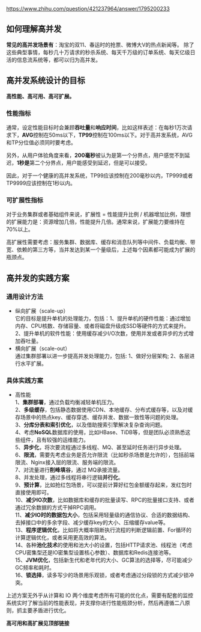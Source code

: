 https://www.zhihu.com/question/421237964/answer/1795200233  

## 如何理解高并发
**常见的高并发场景有**：淘宝的双11、春运时的抢票、微博大V的热点新闻等。
除了这些典型事情，每秒几十万请求的秒杀系统、每天千万级的订单系统、每天亿级日活的信息流系统等，都可以归为高并发。  

## 高并发系统设计的目标
**高性能、高可用、高可扩展。**  

### 性能指标
通常，设定性能目标时会兼顾**吞吐量**和**响应时间**，比如这样表述：在每秒1万次请求下，**AVG**控制在50ms以下，**TP99**控制在100ms以下。对于高并发系统，AVG和TP分位值必须同时要考虑。  

另外，从用户体验角度来看，**200毫秒**被认为是第一个分界点，用户感觉不到延迟，**1秒是**第二个分界点，用户能感受到延迟，但是可以接受。  

因此，对于一个健康的高并发系统，TP99应该控制在200毫秒以内，TP999或者TP9999应该控制在1秒以内。  

### 可扩展性指标
对于业务集群或者基础组件来说，扩展性 = 性能提升比例 / 机器增加比例，理想的扩展能力是：资源增加几倍，性能提升几倍。通常来说，扩展能力要维持在70%以上。  

高扩展性需要考虑：服务集群、数据库、缓存和消息队列等中间件、负载均衡、带宽、依赖的第三方等，当并发达到某一个量级后，上述每个因素都可能成为扩展的瓶颈点。

## 高并发的实践方案
### 通用设计方法
* 纵向扩展（scale-up）  
它的目标是提升单机的处理能力，包括：1、提升单机的硬件性能：通过增加内存、CPU核数、存储容量、或者将磁盘升级成SSD等硬件的方式来提升。2、提升单机的软件性能：使用缓存减少I/O次数，使用并发或者异步的方式增加吞吐量。  
* 横向扩展（scale-out）  
通过集群部署以进一步提高并发处理能力，包括: 1、做好分层架构; 2、各层进行水平扩展。

### 具体实践方案
* 高性能  
1、**集群部署**，通过负载均衡减轻单机压力。  
2、**多级缓存**，包括静态数据使用CDN、本地缓存、分布式缓存等，以及对缓存场景中的热点key、缓存穿透、缓存并发、数据一致性等问题的处理。  
3、**分库分表和索引优化**，以及借助搜索引擎解决复杂查询问题。  
4、考虑**NoSQL**数据库的使用，比如HBase、TiDB等，但是团队必须熟悉这些组件，且有较强的运维能力。  
5、**异步化**，将次要流程通过多线程、MQ、甚至延时任务进行异步处理。  
6、**限流**，需要先考虑业务是否允许限流（比如秒杀场景是允许的），包括前端限流、Nginx接入层的限流、服务端的限流。  
7、对流量进行**削峰填谷**，通过 MQ承接流量。  
8、并发处理，通过多线程将串行逻辑**并行化**。  
9、**预计算**，比如抢红包场景，可以提前计算好红包金额缓存起来，发红包时直接使用即可。  
10、**减少IO次数**，比如数据库和缓存的批量读写、RPC的批量接口支持、或者通过冗余数据的方式干掉RPC调用。  
11、**减少IO时的数据包大小**，包括采用轻量级的通信协议、合适的数据结构、去掉接口中的多余字段、减少缓存key的大小、压缩缓存value等。  
13、**程序逻辑优化**，比如将大概率阻断执行流程的判断逻辑前置、For循环的计算逻辑优化，或者采用更高效的算法。  
14、各种**池化技术**的使用和池大小的设置，包括HTTP请求池、线程池（考虑CPU密集型还是IO密集型设置核心参数）、数据库和Redis连接池等。  
15、**JVM优化**，包括新生代和老年代的大小、GC算法的选择等，尽可能减少GC频率和耗时。  
16、**锁选择**，读多写少的场景用乐观锁，或者考虑通过分段锁的方式减少锁冲突。  

上述方案无外乎从计算和 IO 两个维度考虑所有可能的优化点，需要有配套的监控系统实时了解当前的性能表现，并支撑你进行性能瓶颈分析，然后再遵循二八原则，抓主要矛盾进行优化。  

**高可用和高扩展见顶部链接**  
